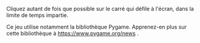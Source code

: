 Cliquez autant de fois que possible sur le carré qui défile à l'écran, dans la limite de temps impartie.

Ce jeu utilise notamment la bibliothèque Pygame. Apprenez-en plus sur cette bibliothèque à https://www.pygame.org/news .
